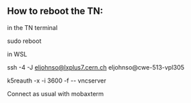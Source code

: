 ##  How to reboot the TN:

in the TN terminal

sudo reboot

in WSL

ssh -4 -J eljohnso@lxplus7.cern.ch eljohnso@cwe-513-vpl305

k5reauth -x -i 3600 -f -- vncserver

Connect as usual with mobaxterm